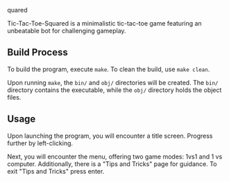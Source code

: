 quared

Tic-Tac-Toe-Squared is a minimalistic tic-tac-toe game featuring an unbeatable bot for challenging gameplay.

## Build Process
To build the program, execute `make`. To clean the build, use `make clean`.

Upon running `make`, the `bin/` and `obj/` directories will be created. The `bin/` directory contains the executable, while the `obj/` directory holds the object files.

## Usage
Upon launching the program, you will encounter a title screen. Progress further by left-clicking.

Next, you will encounter the menu, offering two game modes: 1vs1 and 1 vs computer. Additionally, there is a "Tips and Tricks" page for guidance. To exit "Tips and Tricks" press enter.
